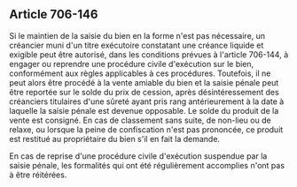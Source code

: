Article 706-146
----
Si le maintien de la saisie du bien en la forme n'est pas nécessaire, un
créancier muni d'un titre exécutoire constatant une créance liquide et exigible
peut être autorisé, dans les conditions prévues à l'article 706-144, à engager
ou reprendre une procédure civile d'exécution sur le bien, conformément aux
règles applicables à ces procédures. Toutefois, il ne peut alors être procédé à
la vente amiable du bien et la saisie pénale peut être reportée sur le solde du
prix de cession, après désintéressement des créanciers titulaires d'une sûreté
ayant pris rang antérieurement à la date à laquelle la saisie pénale est devenue
opposable. Le solde du produit de la vente est consigné. En cas de classement
sans suite, de non-lieu ou de relaxe, ou lorsque la peine de confiscation n'est
pas prononcée, ce produit est restitué au propriétaire du bien s'il en fait la
demande.

En cas de reprise d'une procédure civile d'exécution suspendue par la saisie
pénale, les formalités qui ont été régulièrement accomplies n'ont pas à être
réitérées.
